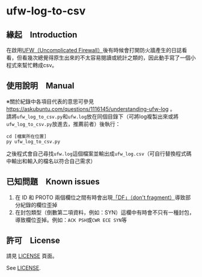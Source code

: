 # ufw-log-to-csv

## 緣起　Introduction
在啟用[UFW（Uncomplicated Firewall）](https://zh.wikipedia.org/wiki/Uncomplicated_Firewall)後有時候會打開防火牆產生的日誌看看，但看幾次總覺得原生出來的不太容易閱讀或統計之類的，因此動手寫了一個小程式來幫忙轉成csv。

## 使用說明　Manual
※關於紀錄中各項目代表的意思可參見 https://askubuntu.com/questions/1116145/understanding-ufw-log 。  
請將`ufw_log_to_csv.py`和`ufw.log`放在同個目錄下（可將log複製出來或將`ufw_log_to_csv.py`放進去，推薦前者）後執行：  

    cd [檔案所在位置]
    py ufw_log_to_csv.py

之後程式會自己尋找`ufw.log`這個檔案並輸出成`ufw_log.csv`（可自行替換程式碼中輸出和輸入的檔名以符合自己需求）

## 已知問題　Known issues
1. 在 ID 和 PROTO 兩個欄位之間有時會出現[「DF」（don't fragment）](https://askubuntu.com/questions/143371/what-do-ufws-audit-log-entries-mean)導致部分紀錄的欄位歪掉
2. 在封包類型（倒數第二項資料，例如：SYN）這欄中有時會不只有一種封包，導致欄位歪掉。例如：`ACK PSH`或`CWR ECE SYN`等


## 許可　License
請見 [LICENSE](https://github.com/hms5232/ufw-log-to-csv/blob/master/LICENSE) 頁面。
  
See [LICENSE](https://github.com/hms5232/ufw-log-to-csv/blob/master/LICENSE).
